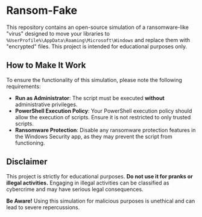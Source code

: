 # Ransom-Fake

This repository contains an open-source simulation of a ransomware-like "virus" designed to move your libraries to `%UserProfile%\AppData\Roaming\Microsoft\Windows` and replace them with "encrypted" files. This project is intended for educational purposes only.

## How to Make It Work

To ensure the functionality of this simulation, please note the following requirements:

- **Run as Administrator**: The script must be executed **without** administrative privileges.
- **PowerShell Execution Policy**: Your PowerShell execution policy should allow the execution of scripts. Ensure it is not restricted to only trusted scripts.
- **Ransomware Protection**: Disable any ransomware protection features in the Windows Security app, as they may prevent the script from functioning.

## Disclaimer

This project is strictly for educational purposes. **Do not use it for pranks or illegal activities.** Engaging in illegal activities can be classified as cybercrime and may have serious legal consequences.

**Be Aware!** Using this simulation for malicious purposes is unethical and can lead to severe repercussions.

